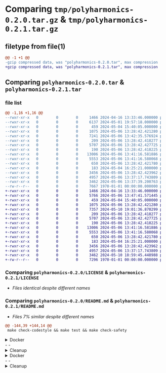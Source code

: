 # Comparing `tmp/polyharmonics-0.2.0.tar.gz` & `tmp/polyharmonics-0.2.1.tar.gz`

## filetype from file(1)

```diff
@@ -1 +1 @@
-gzip compressed data, was "polyharmonics-0.2.0.tar", max compression
+gzip compressed data, was "polyharmonics-0.2.1.tar", max compression
```

## Comparing `polyharmonics-0.2.0.tar` & `polyharmonics-0.2.1.tar`

### file list

```diff
@@ -1,16 +1,16 @@
--rwxr-xr-x   0        0        0     1466 2024-04-16 13:33:46.000000 polyharmonics-0.2.0/LICENSE
--rwxr-xr-x   0        0        0     6137 2024-05-01 19:57:18.000000 polyharmonics-0.2.0/README.md
--rwxr-xr-x   0        0        0      459 2024-05-04 15:40:05.000000 polyharmonics-0.2.0/polyharmonics/__init__.py
--rwxr-xr-x   0        0        0     1075 2024-05-06 13:28:42.421280 polyharmonics-0.2.0/polyharmonics/__main__.py
--rwxr-xr-x   0        0        0     7241 2024-05-06 13:42:35.576924 polyharmonics-0.2.0/polyharmonics/associated_legendre_functions.py
--rwxr-xr-x   0        0        0      209 2024-05-06 13:28:42.418277 polyharmonics-0.2.0/polyharmonics/cli/__init__.py
--rwxr-xr-x   0        0        0     5707 2024-05-06 13:28:42.427725 polyharmonics-0.2.0/polyharmonics/cli/associated_legendre_cmd.py
--rwxr-xr-x   0        0        0      190 2024-05-06 13:28:42.418225 polyharmonics-0.2.0/polyharmonics/cli/benchmark/__init__.py
--rwxr-xr-x   0        0        0    13006 2024-05-06 13:41:16.581886 polyharmonics-0.2.0/polyharmonics/cli/benchmark/associated_legendre_bench.py
--rwxr-xr-x   0        0        0     5553 2024-05-06 13:41:16.580068 polyharmonics-0.2.0/polyharmonics/cli/benchmark/legendre_bench.py
--rwxr-xr-x   0        0        0      650 2024-05-06 13:28:42.421780 polyharmonics-0.2.0/polyharmonics/cli/benchmark_cmd.py
--rwxr-xr-x   0        0        0      183 2024-05-04 16:25:21.000000 polyharmonics-0.2.0/polyharmonics/cli/colors.py
--rwxr-xr-x   0        0        0     3456 2024-05-06 13:28:42.423962 polyharmonics-0.2.0/polyharmonics/cli/legendre_cmd.py
--rwxr-xr-x   0        0        0     4957 2024-05-06 13:37:17.743809 polyharmonics-0.2.0/polyharmonics/legendre_polynomials.py
--rwxr-xr-x   0        0        0     3462 2024-05-06 13:37:39.200763 polyharmonics-0.2.0/pyproject.toml
--rw-r--r--   0        0        0     7667 1970-01-01 00:00:00.000000 polyharmonics-0.2.0/PKG-INFO
+-rwxr-xr-x   0        0        0     1466 2024-04-16 13:33:46.000000 polyharmonics-0.2.1/LICENSE
+-rwxr-xr-x   0        0        0     5766 2024-05-06 13:47:41.571445 polyharmonics-0.2.1/README.md
+-rwxr-xr-x   0        0        0      459 2024-05-04 15:40:05.000000 polyharmonics-0.2.1/polyharmonics/__init__.py
+-rwxr-xr-x   0        0        0     1075 2024-05-06 13:28:42.421280 polyharmonics-0.2.1/polyharmonics/__main__.py
+-rwxr-xr-x   0        0        0     7357 2024-05-10 19:01:36.870299 polyharmonics-0.2.1/polyharmonics/associated_legendre_functions.py
+-rwxr-xr-x   0        0        0      209 2024-05-06 13:28:42.418277 polyharmonics-0.2.1/polyharmonics/cli/__init__.py
+-rwxr-xr-x   0        0        0     5707 2024-05-06 13:28:42.427725 polyharmonics-0.2.1/polyharmonics/cli/associated_legendre_cmd.py
+-rwxr-xr-x   0        0        0      190 2024-05-06 13:28:42.418225 polyharmonics-0.2.1/polyharmonics/cli/benchmark/__init__.py
+-rwxr-xr-x   0        0        0    13006 2024-05-06 13:41:16.581886 polyharmonics-0.2.1/polyharmonics/cli/benchmark/associated_legendre_bench.py
+-rwxr-xr-x   0        0        0     5553 2024-05-06 13:41:16.580068 polyharmonics-0.2.1/polyharmonics/cli/benchmark/legendre_bench.py
+-rwxr-xr-x   0        0        0      650 2024-05-06 13:28:42.421780 polyharmonics-0.2.1/polyharmonics/cli/benchmark_cmd.py
+-rwxr-xr-x   0        0        0      183 2024-05-04 16:25:21.000000 polyharmonics-0.2.1/polyharmonics/cli/colors.py
+-rwxr-xr-x   0        0        0     3456 2024-05-06 13:28:42.423962 polyharmonics-0.2.1/polyharmonics/cli/legendre_cmd.py
+-rwxr-xr-x   0        0        0     4957 2024-05-06 13:37:17.743809 polyharmonics-0.2.1/polyharmonics/legendre_polynomials.py
+-rwxr-xr-x   0        0        0     3462 2024-05-10 18:59:45.448988 polyharmonics-0.2.1/pyproject.toml
+-rw-r--r--   0        0        0     7296 1970-01-01 00:00:00.000000 polyharmonics-0.2.1/PKG-INFO
```

### Comparing `polyharmonics-0.2.0/LICENSE` & `polyharmonics-0.2.1/LICENSE`

 * *Files identical despite different names*

### Comparing `polyharmonics-0.2.0/README.md` & `polyharmonics-0.2.1/README.md`

 * *Files 7% similar despite different names*

```diff
@@ -144,39 +144,14 @@
 make check-codestyle && make test && make check-safety
 ```
 
 </p>
 </details>
 
 <details>
-<summary>Docker</summary>
-<p>
-
-```bash
-make docker-build
-```
-
-which is equivalent to:
-
-```bash
-make docker-build VERSION=latest
-```
-
-Remove docker image with
-
-```bash
-make docker-remove
-```
-
-More information [about docker](https://github.com/Undertone0809/python-package-template/tree/main/%7B%7B%20cookiecutter.project_name%20%7D%7D/docker).
-
-</p>
-</details>
-
-<details>
 <summary>Cleanup</summary>
 <p>
 Delete pycache files
 
 ```bash
 make pycache-remove
 ```
```

### Comparing `polyharmonics-0.2.0/polyharmonics/__main__.py` & `polyharmonics-0.2.1/polyharmonics/__main__.py`

 * *Files identical despite different names*

### Comparing `polyharmonics-0.2.0/polyharmonics/associated_legendre_functions.py` & `polyharmonics-0.2.1/polyharmonics/associated_legendre_functions.py`

 * *Files 1% similar despite different names*

```diff
@@ -180,15 +180,20 @@
                     .subs((1 - x**2) ** Rational(1, 2), sin(th))
                     .subs(x, cos(th))
                 )
             else:
                 return ass_legendre_store.recursion[n][m]
         else:
             curr_fun, prev_fun = associated_legendre_rec(
-                n, m - 1, polar=False, store=store, callback=True
+                n,
+                m - 1,
+                polar=False,
+                store=store,
+                callback=True,
+                use_legendre_def=use_legendre_def,
             )
             fun: Expr = expand(
                 (
                     2 * (m - 1) * x * (1 - x**2) ** Rational(-1, 2) * curr_fun
                     - (n + m - 1) * (n - m + 2) * prev_fun
                 ),
                 deep=True,
```

### Comparing `polyharmonics-0.2.0/polyharmonics/cli/associated_legendre_cmd.py` & `polyharmonics-0.2.1/polyharmonics/cli/associated_legendre_cmd.py`

 * *Files identical despite different names*

### Comparing `polyharmonics-0.2.0/polyharmonics/cli/benchmark/associated_legendre_bench.py` & `polyharmonics-0.2.1/polyharmonics/cli/benchmark/associated_legendre_bench.py`

 * *Files identical despite different names*

### Comparing `polyharmonics-0.2.0/polyharmonics/cli/benchmark/legendre_bench.py` & `polyharmonics-0.2.1/polyharmonics/cli/benchmark/legendre_bench.py`

 * *Files identical despite different names*

### Comparing `polyharmonics-0.2.0/polyharmonics/cli/benchmark_cmd.py` & `polyharmonics-0.2.1/polyharmonics/cli/benchmark_cmd.py`

 * *Files identical despite different names*

### Comparing `polyharmonics-0.2.0/polyharmonics/cli/legendre_cmd.py` & `polyharmonics-0.2.1/polyharmonics/cli/legendre_cmd.py`

 * *Files identical despite different names*

### Comparing `polyharmonics-0.2.0/polyharmonics/legendre_polynomials.py` & `polyharmonics-0.2.1/polyharmonics/legendre_polynomials.py`

 * *Files identical despite different names*

### Comparing `polyharmonics-0.2.0/pyproject.toml` & `polyharmonics-0.2.1/pyproject.toml`

 * *Files 0% similar despite different names*

```diff
@@ -1,15 +1,15 @@
 # Poetry pyproject.toml: https://python-poetry.org/docs/pyproject/
 [build-system]
 requires = ["poetry_core>=1.0.0"]
 build-backend = "poetry.core.masonry.api"
 
 [tool.poetry]
 name = "polyharmonics"
-version = "0.2.0"
+version = "0.2.1"
 description = "Ortogonal polynomials in the unit sphere"
 readme = "README.md"
 authors = [
   "Iván Salido Cobo <isalidocobo@gmail.com>",
 ]
 license = "BSD-3-Clause"
 repository = "https://github.com/ComicIvans/polyharmonics"
```

### Comparing `polyharmonics-0.2.0/PKG-INFO` & `polyharmonics-0.2.1/PKG-INFO`

 * *Files 6% similar despite different names*

```diff
@@ -1,10 +1,10 @@
 Metadata-Version: 2.1
 Name: polyharmonics
-Version: 0.2.0
+Version: 0.2.1
 Summary: Ortogonal polynomials in the unit sphere
 Home-page: https://github.com/ComicIvans/polyharmonics
 License: BSD-3-Clause
 Keywords: python,polynomials,unit sphere,orthogonal polynomials,mathematics,math,legendre polynomials,associated legendre functions,spherical harmonics
 Author: Iván Salido Cobo
 Author-email: isalidocobo@gmail.com
 Requires-Python: >=3.9,<4.0
@@ -177,39 +177,14 @@
 make check-codestyle && make test && make check-safety
 ```
 
 </p>
 </details>
 
 <details>
-<summary>Docker</summary>
-<p>
-
-```bash
-make docker-build
-```
-
-which is equivalent to:
-
-```bash
-make docker-build VERSION=latest
-```
-
-Remove docker image with
-
-```bash
-make docker-remove
-```
-
-More information [about docker](https://github.com/Undertone0809/python-package-template/tree/main/%7B%7B%20cookiecutter.project_name%20%7D%7D/docker).
-
-</p>
-</details>
-
-<details>
 <summary>Cleanup</summary>
 <p>
 Delete pycache files
 
 ```bash
 make pycache-remove
 ```
```

